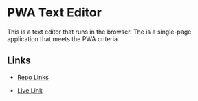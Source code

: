 # PWA Text Editor
 This is a text editor that runs in the browser. The is a single-page application that meets the PWA criteria.

 ## Links 
 - [Repo Links](https://github.com/lopezivan763/pwa-text-editor)

 - [Live Link](https://rocky-mountain-47094-0a0922c72742.herokuapp.com/)
